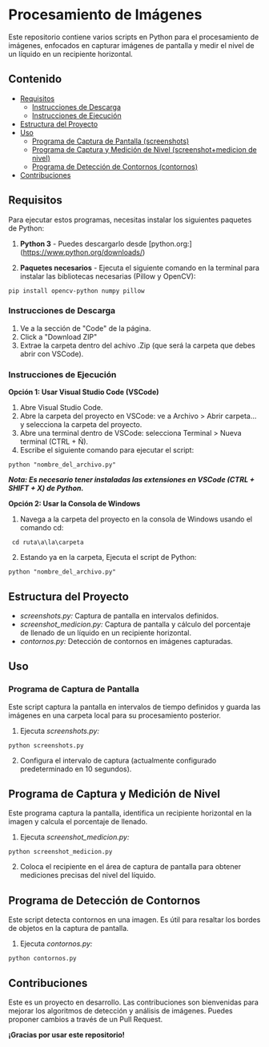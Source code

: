 # Procesamiento de Imágenes

Este repositorio contiene varios scripts en Python para el procesamiento de imágenes, enfocados en capturar imágenes de pantalla y medir el nivel de un líquido en un recipiente horizontal.

## Contenido

- [Requisitos](#requisitos)
   - [Instrucciones de Descarga](#instrucciones-de-descarga)
   - [ Instrucciones de Ejecución](#instrucciones-de-ejecución)
- [Estructura del Proyecto](#estructura-del-proyecto)
- [Uso](#uso)
  - [Programa de Captura de Pantalla (screenshots)](#programa-de-captura-de-pantalla)
  - [Programa de Captura y Medición de Nivel (screenshot+medicion de nivel)](#programa-de-captura-y-medicion-de-nivel)
  - [Programa de Detección de Contornos (contornos)](#programa-de-detección-de-contornos)
- [Contribuciones](#contribuciones)

## Requisitos

Para ejecutar estos programas, necesitas instalar los siguientes paquetes de Python:

1. **Python 3** - Puedes descargarlo desde [python.org:] (https://www.python.org/downloads/)

2. **Paquetes necesarios** - Ejecuta el siguiente comando en la terminal para instalar las bibliotecas necesarias (Pillow y OpenCV):

```
pip install opencv-python numpy pillow
```

### Instrucciones de Descarga
1. Ve a la sección de "Code" de la página.
2. Click a "Download ZIP"
3. Extrae la carpeta dentro del achivo .Zip (que será la carpeta que debes abrir con VSCode).

### Instrucciones de Ejecución

**Opción 1: Usar Visual Studio Code (VSCode)**
1. Abre Visual Studio Code.
2. Abre la carpeta del proyecto en VSCode: ve a Archivo > Abrir carpeta... y selecciona la carpeta del proyecto.
3. Abre una terminal dentro de VSCode: selecciona Terminal > Nueva terminal (CTRL + Ñ).
4. Escribe el siguiente comando para ejecutar el script:
```
python "nombre_del_archivo.py"
```
***Nota: Es necesario tener instaladas las extensiones en VSCode (CTRL + SHIFT + X) de Python.***

**Opción 2: Usar la Consola de Windows**

1. Navega a la carpeta del proyecto en la consola de Windows usando el comando cd:
```
 cd ruta\a\la\carpeta
```

2. Estando ya en la carpeta, Ejecuta el script de Python:
 ```
python "nombre_del_archivo.py"
```

## Estructura del Proyecto
- *screenshots.py:* Captura de pantalla en intervalos definidos.
- *screenshot_medicion.py:* Captura de pantalla y cálculo del porcentaje de llenado de un líquido en un recipiente horizontal.
- *contornos.py:* Detección de contornos en imágenes capturadas.

## Uso
### Programa de Captura de Pantalla
Este script captura la pantalla en intervalos de tiempo definidos y guarda las imágenes en una carpeta local para su procesamiento posterior.

1. Ejecuta *screenshots.py:*
```
python screenshots.py
```
2. Configura el intervalo de captura (actualmente configurado predeterminado en 10 segundos).

## Programa de Captura y Medición de Nivel
Este programa captura la pantalla, identifica un recipiente horizontal en la imagen y calcula el porcentaje de llenado.

1. Ejecuta *screenshot_medicion.py:*
```
python screenshot_medicion.py
```

2. Coloca el recipiente en el área de captura de pantalla para obtener mediciones precisas del nivel del líquido.

## Programa de Detección de Contornos
Este script detecta contornos en una imagen. Es útil para resaltar los bordes de objetos en la captura de pantalla.

1. Ejecuta *contornos.py:*
```
python contornos.py
```

## Contribuciones
Este es un proyecto en desarrollo. Las contribuciones son bienvenidas para mejorar los algoritmos de detección y análisis de imágenes. Puedes proponer cambios a través de un Pull Request.

**¡Gracias por usar este repositorio!**
